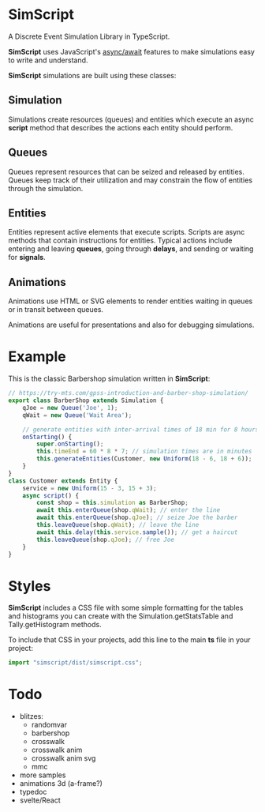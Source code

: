 # SimScript

A Discrete Event Simulation Library in TypeScript.

**SimScript** uses JavaScript's
[async/await](https://developer.mozilla.org/en-US/docs/Learn/JavaScript/Asynchronous/Async_await)
features to make simulations easy to write and understand.

**SimScript** simulations are built using these classes:

## Simulation

Simulations create resources (queues) and entities which execute an async **script** 
method that describes the actions each entity should perform.

## Queues

Queues represent resources that can be seized and released by entities.
Queues keep track of their utilization and may constrain the flow of entities 
through the simulation.

## Entities

Entities represent active elements that execute scripts. Scripts are async
methods that contain instructions for entities.
Typical actions include entering and leaving **queues**, going through **delays**,
and sending or waiting for **signals**.

## Animations

Animations use HTML or SVG elements to render entities waiting in queues 
or in transit between queues.

Animations are useful for presentations and also for debugging simulations.

# Example

This is the classic Barbershop simulation written in **SimScript**:

```typescript
// https://try-mts.com/gpss-introduction-and-barber-shop-simulation/
export class BarberShop extends Simulation {
    qJoe = new Queue('Joe', 1);
    qWait = new Queue('Wait Area');

    // generate entities with inter-arrival times of 18 min for 8 hours * 7 days
    onStarting() {
        super.onStarting();
        this.timeEnd = 60 * 8 * 7; // simulation times are in minutes
        this.generateEntities(Customer, new Uniform(18 - 6, 18 + 6));
    }
}
class Customer extends Entity {
    service = new Uniform(15 - 3, 15 + 3);
    async script() {
        const shop = this.simulation as BarberShop;
        await this.enterQueue(shop.qWait); // enter the line
        await this.enterQueue(shop.qJoe); // seize Joe the barber
        this.leaveQueue(shop.qWait); // leave the line
        await this.delay(this.service.sample()); // get a haircut
        this.leaveQueue(shop.qJoe); // free Joe        
    }
}
```

# Styles

**SimScript** includes a CSS file with some simple formatting for the
tables and histograms you can create with the Simulation.getStatsTable
and Tally.getHistogram methods.

To include that CSS in your projects, add this line to the main **ts**
file in your project:

```typescript
import "simscript/dist/simscript.css";
```

# Todo
- blitzes: 
    - randomvar
    * barbershop
    - crosswalk
    - crosswalk anim
    - crosswalk anim svg
    - mmc
- more samples
- animations 3d (a-frame?)
- typedoc
- svelte/React
